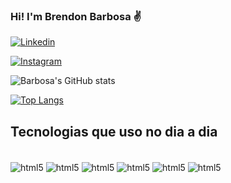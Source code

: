 ### Hi! I'm Brendon Barbosa ✌️

[![Linkedin](https://img.shields.io/badge/LinkedIn-0077B5?style=for-the-badge&logo=linkedin&logoColor=white)](https://www.linkedin.com/in/thalysonbarbosa/)

[![Instagram](https://img.shields.io/badge/Instagram-E4405F?style=for-the-badge&logo=instagram&logoColor=white)](https://www.instagram.com/otbrendon/)

![Barbosa's GitHub stats](https://github-readme-stats.vercel.app/api?username=tbrendonbarbosa&show_icons=true&theme=dark)

[![Top Langs](https://github-readme-stats.vercel.app/api/top-langs/?username=thebrendonbarbosa&layout=compact)](https://github.com/anuraghazra/github-readme-stats)

## Tecnologias que uso no dia a dia
<div style="display: inline_block"><br/>
 <img align="center" alt="html5" src="https://img.shields.io/badge/Linux_Mint-87CF3E?style=for-the-badge&logo=linux-mint&logoColor=white" />
 <img align="center" alt="html5" src="https://img.shields.io/badge/Windows-0078D6?style=for-the-badge&logo=windows&logoColor=white" />
 <img align="center" alt="html5" src="https://img.shields.io/badge/Python-3776AB?style=for-the-badge&logo=python&logoColor=white" />
 <img align="center" alt="html5" src="https://img.shields.io/badge/Visual_Studio-5C2D91?style=for-the-badge&logo=visual%20studio&logoColor=white" />
 <img align="center" alt="html5" src="https://img.shields.io/badge/Notion-000000?style=for-the-badge&logo=notion&logoColor=white" />
 <img align="center" alt="html5" src="https://img.shields.io/badge/Brave-FF1B2D?style=for-the-badge&logo=Brave&logoColor=white" />

</div>
